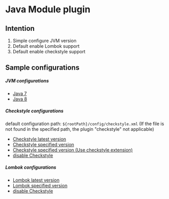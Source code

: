 # Java Module plugin

## Intention

1. Simple configure JVM version
1. Default enable Lombok support
1. Default enable checkstyle support

## Sample configurations
##### JVM configurations
* [Java 7](src/test/resources/javaVersion7.build.gradle)
* [Java 8](src/test/resources/javaVersion8.build.gradle)

##### Checkstyle configurations

default configuration path: `${rootPath}/config/checkstyle.xml` (If the file is not found in the specified path, the plugin "checkstyle" not applicable)

* [Checkstyle latest version](src/test/resources/checkstyleLatestVersion.build.gradle)
* [Checkstyle specified version](src/test/resources/checkstyleSpecifiedVersion.build.gradle)
* [Checkstyle specified version (Use checkstyle extension)](src/test/resources/checkstyleSpecifiedVersionUsingPlugin.build.gradle)
* [disable Checkstyle](src/test/resources/checkstyleDisabled.build.gradle)

##### Lombok configurations
* [Lombok latest version](src/test/resources/lombokLatestVersion.build.gradle)
* [Lombok specified version](src/test/resources/lombokSpecifiedVersion.build.gradle)
* [disable Checkstyle](src/test/resources/lombokDisabled.build.gradle)
